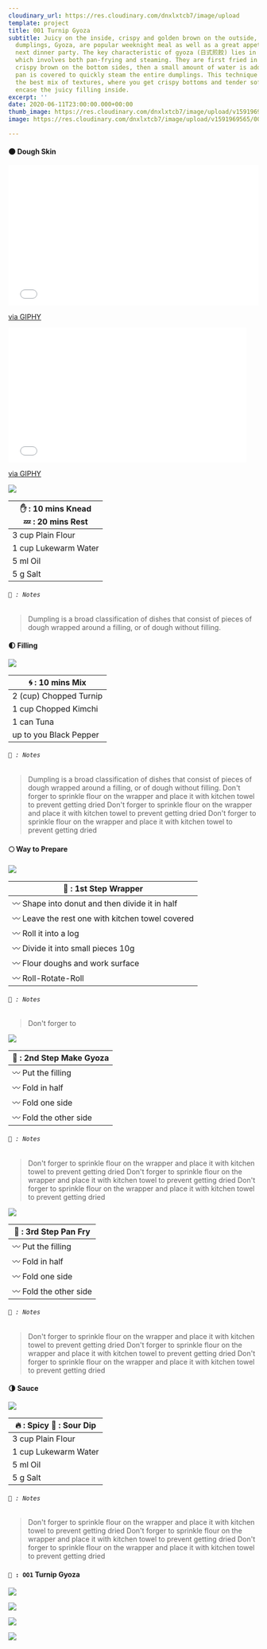 ```yaml
---
cloudinary_url: https://res.cloudinary.com/dnxlxtcb7/image/upload
template: project
title: 001 Turnip Gyoza
subtitle: Juicy on the inside, crispy and golden brown on the outside, these pan-fried
  dumplings, Gyoza, are popular weeknight meal as well as a great appetizer for your
  next dinner party. The key characteristic of gyoza (日式煎餃) lies in its cooking method,
  which involves both pan-frying and steaming. They are first fried in a hot pan until
  crispy brown on the bottom sides, then a small amount of water is added before the
  pan is covered to quickly steam the entire dumplings. This technique gives gyoza
  the best mix of textures, where you get crispy bottoms and tender soft tops that
  encase the juicy filling inside.
excerpt: ''
date: 2020-06-11T23:00:00.000+00:00
thumb_image: https://res.cloudinary.com/dnxlxtcb7/image/upload/v1591969567/001%20Turnip%20Gyoza/Website-Thumb.png
image: https://res.cloudinary.com/dnxlxtcb7/image/upload/v1591969565/001%20Turnip%20Gyoza/IMG_0167.jpg

---
```

#### 🌑 Dough Skin

<div style="width:100%;height:0;padding-bottom:56%;position:relative;"><iframe src="\[[https://giphy.com/embed/gLzpvpgJxxXkxbeZ6y](https://giphy.com/embed/gLzpvpgJxxXkxbeZ6y "https://giphy.com/embed/gLzpvpgJxxXkxbeZ6y")\]([https://giphy.com/embed/gLzpvpgJxxXkxbeZ6y](https://giphy.com/embed/gLzpvpgJxxXkxbeZ6y "https://giphy.com/embed/gLzpvpgJxxXkxbeZ6y") "[https://giphy.com/embed/gLzpvpgJxxXkxbeZ6y](https://giphy.com/embed/gLzpvpgJxxXkxbeZ6y "https://giphy.com/embed/gLzpvpgJxxXkxbeZ6y")")" width="100%" height="100%" style="position:absolute" frameBorder="0" class="giphy-embed" allowFullScreen></iframe></div><p><a href="\[[https://giphy.com/gifs/gLzpvpgJxxXkxbeZ6y](https://giphy.com/gifs/gLzpvpgJxxXkxbeZ6y "https://giphy.com/gifs/gLzpvpgJxxXkxbeZ6y")\]([https://giphy.com/gifs/gLzpvpgJxxXkxbeZ6y](https://giphy.com/gifs/gLzpvpgJxxXkxbeZ6y "https://giphy.com/gifs/gLzpvpgJxxXkxbeZ6y") "[https://giphy.com/gifs/gLzpvpgJxxXkxbeZ6y](https://giphy.com/gifs/gLzpvpgJxxXkxbeZ6y "https://giphy.com/gifs/gLzpvpgJxxXkxbeZ6y")")">via GIPHY</a></p>

<iframe src="\[[https://giphy.com/embed/gLzpvpgJxxXkxbeZ6y](https://giphy.com/embed/gLzpvpgJxxXkxbeZ6y "https://giphy.com/embed/gLzpvpgJxxXkxbeZ6y")\]([https://giphy.com/embed/gLzpvpgJxxXkxbeZ6y](https://giphy.com/embed/gLzpvpgJxxXkxbeZ6y "https://giphy.com/embed/gLzpvpgJxxXkxbeZ6y") "[https://giphy.com/embed/gLzpvpgJxxXkxbeZ6y](https://giphy.com/embed/gLzpvpgJxxXkxbeZ6y "https://giphy.com/embed/gLzpvpgJxxXkxbeZ6y")")" width="480" height="270" frameBorder="0" class="giphy-embed" allowFullScreen></iframe><p><a href="\[[https://giphy.com/gifs/gLzpvpgJxxXkxbeZ6y](https://giphy.com/gifs/gLzpvpgJxxXkxbeZ6y "https://giphy.com/gifs/gLzpvpgJxxXkxbeZ6y")\]([https://giphy.com/gifs/gLzpvpgJxxXkxbeZ6y](https://giphy.com/gifs/gLzpvpgJxxXkxbeZ6y "https://giphy.com/gifs/gLzpvpgJxxXkxbeZ6y") "[https://giphy.com/gifs/gLzpvpgJxxXkxbeZ6y](https://giphy.com/gifs/gLzpvpgJxxXkxbeZ6y "https://giphy.com/gifs/gLzpvpgJxxXkxbeZ6y")")">via GIPHY</a></p>

<div class = "media-wrapper">

![](https://res.cloudinary.com/dnxlxtcb7/v1592427751/Recipes/001%20Turnip%20Gyoza/Animated_GIF-downsized_large_syxkk6.gif)

</div>

| ✋ : 10 mins Knead <br> 💤 : 20 mins Rest |
| --- |
| 3 cup Plain Flour |
| 1 cup Lukewarm Water |
| 5 ml Oil |
| 5 g Salt |

###### `📝 : Notes`

> Dumpling is a broad classification of dishes that consist of pieces of dough wrapped around a filling, or of dough without filling.

#### 🌓 Filling

<div class = "media-wrapper">

![](https://res.cloudinary.com/dnxlxtcb7/image/upload/v1591969562/Recipes/001%20Turnip%20Gyoza/IMG_0165.jpg)

</div>

| 🌀 : 10 mins Mix |
| --- |
| 2 (cup) Chopped Turnip |
| 1 cup Chopped Kimchi |
| 1 can Tuna |
| up to you Black Pepper |

###### `📝 : Notes`

> Dumpling is a broad classification of dishes that consist of pieces of dough wrapped around a filling, or of dough without filling. Don't forger to sprinkle flour on the wrapper and place it with kitchen towel to prevent getting dried Don't forger to sprinkle flour on the wrapper and place it with kitchen towel to prevent getting dried Don't forger to sprinkle flour on the wrapper and place it with kitchen towel to prevent getting dried

#### 🌕 Way to Prepare

<div class = "media-wrapper">

![](https://res.cloudinary.com/dnxlxtcb7/image/upload/v1591969562/Recipes/001%20Turnip%20Gyoza/IMG_0165.jpg)

</div>

| 👀 : 1st Step Wrapper |
| --- |
| 〰️ Shape into donut and then divide it in half |
| 〰️ Leave the rest one with kitchen towel covered |
| 〰️ Roll it into a log |
| 〰️ Divide it into small pieces 10g |
| 〰️ Flour doughs and work surface |
| 〰️ Roll-Rotate-Roll |

###### `📝 : Notes`

> Don't forger to

<div class = "media-wrapper">

![](https://res.cloudinary.com/dnxlxtcb7/image/upload/v1591969562/Recipes/001%20Turnip%20Gyoza/IMG_0165.jpg)

</div>

| 👀 : 2nd Step Make Gyoza |
| --- |
| 〰️ Put the filling |
| 〰️ Fold in half |
| 〰️ Fold one side |
| 〰️ Fold the other side |

###### `📝 : Notes`

> Don't forger to sprinkle flour on the wrapper and place it with kitchen towel to prevent getting dried Don't forger to sprinkle flour on the wrapper and place it with kitchen towel to prevent getting dried Don't forger to sprinkle flour on the wrapper and place it with kitchen towel to prevent getting dried

<div class = "media-wrapper">

![](https://res.cloudinary.com/dnxlxtcb7/image/upload/v1591969562/Recipes/001%20Turnip%20Gyoza/IMG_0165.jpg)

</div>

| 👀 : 3rd Step Pan Fry |
| --- |
| 〰️ Put the filling |
| 〰️ Fold in half |
| 〰️ Fold one side |
| 〰️ Fold the other side |

###### `📝 : Notes`

> Don't forger to sprinkle flour on the wrapper and place it with kitchen towel to prevent getting dried Don't forger to sprinkle flour on the wrapper and place it with kitchen towel to prevent getting dried Don't forger to sprinkle flour on the wrapper and place it with kitchen towel to prevent getting dried

#### 🌗 Sauce

<div class = "media-wrapper">

![](https://res.cloudinary.com/dnxlxtcb7/image/upload/v1591969562/Recipes/001%20Turnip%20Gyoza/IMG_0165.jpg)

</div>

| 🔥 : Spicy 🍋 : Sour Dip |
| --- |
| 3 cup Plain Flour |
| 1 cup Lukewarm Water |
| 5 ml Oil |
| 5 g Salt |

###### `📝 : Notes`

> Don't forger to sprinkle flour on the wrapper and place it with kitchen towel to prevent getting dried Don't forger to sprinkle flour on the wrapper and place it with kitchen towel to prevent getting dried Don't forger to sprinkle flour on the wrapper and place it with kitchen towel to prevent getting dried

#### `🥟 : OO1` Turnip Gyoza

![](https://res.cloudinary.com/dnxlxtcb7/image/upload/v1591969562/Recipes/001%20Turnip%20Gyoza/IMG_0159.jpg)

![](https://res.cloudinary.com/dnxlxtcb7/image/upload/v1591969562/Recipes/001%20Turnip%20Gyoza/IMG_0166.jpg)

![](https://res.cloudinary.com/dnxlxtcb7/image/upload/v1591969561/Recipes/001%20Turnip%20Gyoza/IMG_0161.jpg)

![](https://res.cloudinary.com/dnxlxtcb7/image/upload/v1591969562/Recipes/001%20Turnip%20Gyoza/IMG_0163.jpg)